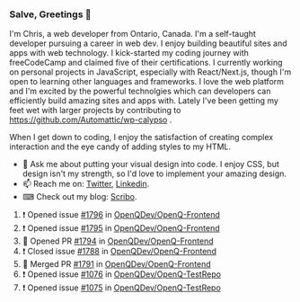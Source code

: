 ### Salve, Greetings 👋

I'm Chris, a web developer from Ontario, Canada. I'm a self-taught developer pursuing a career in web dev. I enjoy building beautiful sites and apps with web technology.
I kick-started my coding journey with freeCodeCamp and claimed five of their certifications.  I currently working on personal projects in JavaScript, especially with React/Next.js, though I'm open to learning other languages and frameworks. I love the web platform and I'm excited by the powerful technolgies which can developers can efficiently build amazing sites and apps with. Lately I've been getting my feet wet with larger projects by contributing to https://github.com/Automattic/wp-calypso .

When I get down to coding, I enjoy the satisfaction of creating complex interaction and the eye candy of adding styles to my HTML. 

- 💬 Ask me about putting your visual design into code. I enjoy CSS, but design isn't my strength, so I'd love to implement your amazing design.
- 📫 Reach me on: [Twitter](https://twitter.com/Christo28120856), [Linkedin](https://www.linkedin.com/in/christopher-stevers-07b9a5204/).
- ⌨ Check out my blog: [Scribo](https://christopherstevers.cf).
<!--
**Christopher-Stevers/Christopher-Stevers** is a ✨ _special_ ✨ repository because its `README.md` (this file) appears on your GitHub profile.

Here are some ideas to get you started:

- 🔭 I’m currently working on ...
- 🌱 I’m currently learning ...
- 👯 I’m looking to collaborate on ...
- 🤔 I’m looking for help with ...
- 😄 Pronouns: ...
- ⚡ Fun fact: ...
-->

<!--START_SECTION:activity-->
1. ❗️ Opened issue [#1796](https://github.com/OpenQDev/OpenQ-Frontend/issues/1796) in [OpenQDev/OpenQ-Frontend](https://github.com/OpenQDev/OpenQ-Frontend)
2. ❗️ Opened issue [#1795](https://github.com/OpenQDev/OpenQ-Frontend/issues/1795) in [OpenQDev/OpenQ-Frontend](https://github.com/OpenQDev/OpenQ-Frontend)
3. 💪 Opened PR [#1794](https://github.com/OpenQDev/OpenQ-Frontend/pull/1794) in [OpenQDev/OpenQ-Frontend](https://github.com/OpenQDev/OpenQ-Frontend)
4. ❗️ Closed issue [#1788](https://github.com/OpenQDev/OpenQ-Frontend/issues/1788) in [OpenQDev/OpenQ-Frontend](https://github.com/OpenQDev/OpenQ-Frontend)
5. 🎉 Merged PR [#1791](https://github.com/OpenQDev/OpenQ-Frontend/pull/1791) in [OpenQDev/OpenQ-Frontend](https://github.com/OpenQDev/OpenQ-Frontend)
6. ❗️ Opened issue [#1076](https://github.com/OpenQDev/OpenQ-TestRepo/issues/1076) in [OpenQDev/OpenQ-TestRepo](https://github.com/OpenQDev/OpenQ-TestRepo)
7. ❗️ Opened issue [#1075](https://github.com/OpenQDev/OpenQ-TestRepo/issues/1075) in [OpenQDev/OpenQ-TestRepo](https://github.com/OpenQDev/OpenQ-TestRepo)
<!--END_SECTION:activity-->
